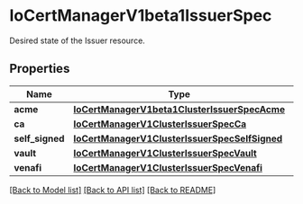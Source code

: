 # IoCertManagerV1beta1IssuerSpec

Desired state of the Issuer resource.
## Properties
Name | Type | Description | Notes
------------ | ------------- | ------------- | -------------
**acme** | [**IoCertManagerV1beta1ClusterIssuerSpecAcme**](IoCertManagerV1beta1ClusterIssuerSpecAcme.md) |  | [optional] 
**ca** | [**IoCertManagerV1ClusterIssuerSpecCa**](IoCertManagerV1ClusterIssuerSpecCa.md) |  | [optional] 
**self_signed** | [**IoCertManagerV1ClusterIssuerSpecSelfSigned**](IoCertManagerV1ClusterIssuerSpecSelfSigned.md) |  | [optional] 
**vault** | [**IoCertManagerV1ClusterIssuerSpecVault**](IoCertManagerV1ClusterIssuerSpecVault.md) |  | [optional] 
**venafi** | [**IoCertManagerV1ClusterIssuerSpecVenafi**](IoCertManagerV1ClusterIssuerSpecVenafi.md) |  | [optional] 

[[Back to Model list]](../README.md#documentation-for-models) [[Back to API list]](../README.md#documentation-for-api-endpoints) [[Back to README]](../README.md)


